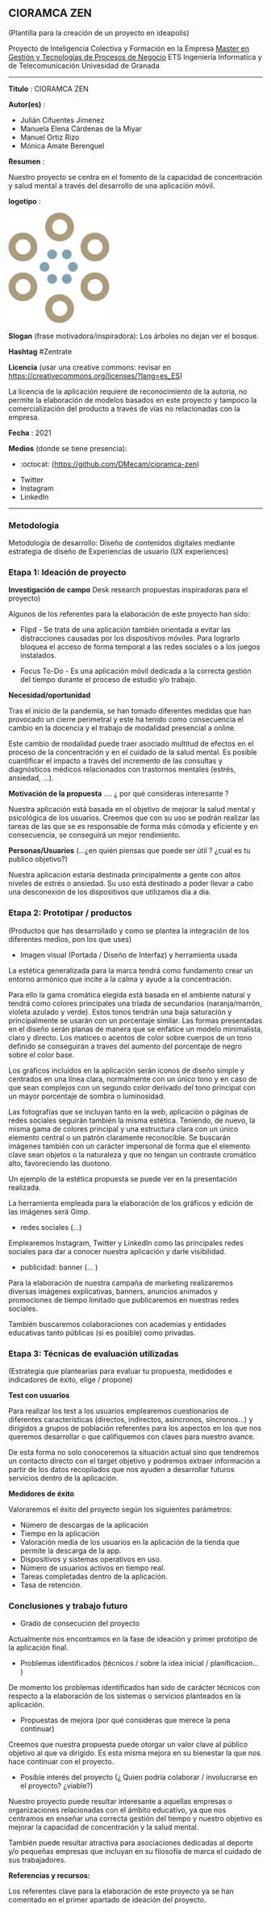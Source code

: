 ## CIORAMCA ZEN  

(Plantilla para la creación de un proyecto en ideapolis)

Proyecto de Inteligencia Colectiva y Formación en la Empresa 
[Master en Gestión y Tecnologías de Procesos de Negocio](https://masteres.ugr.es/mbagestiontic/)
ETS Ingeniería Informatica y de Telecomunicación Univesidad de Granada  

----

**Titulo** : CIORAMCA ZEN

**Autor(es)** :

- Julián Cifuentes Jimenez
- Manuela Elena Cárdenas de la Miyar
- Manuel Ortiz Rizo 
- Mónica Amate Berenguel

**Resumen** : 

Nuestro proyecto se centra en el fomento de la capacidad de concentración y salud mental a través del desarrollo de una aplicación móvil. 

**logotipo** : 

<img src="Logo_CioramcaZen.png" alt="Logotipo de CIORAMCA ZEN" width="200"/>

**Slogan** (frase motivadora/inspiradora): Los árboles no dejan ver el bosque.

**Hashtag**  #Zentrate

**Licencia**    (usar una creative commons: revisar en https://creativecommons.org/licenses/?lang=es_ES) 

La licencia de la aplicación requiere de reconocimiento de la autoría, no permite la elaboración de modelos basados en este proyecto y tampoco la comercialización del producto a través de vías no relacionadas con la empresa.

**Fecha** : 2021

**Medios** (donde se tiene presencia): 

*  :octocat: (https://github.com/DMecam/cioramca-zen) 
- Twitter
- Instagram
- LinkedIn

--- 


### Metodología

Metodología de desarrollo: Diseño de contenidos digitales mediante estrategia de diseño de Experiencias de usuario (UX experiences) 

### Etapa 1: Ideación de proyecto 

**Investigación de campo**   Desk research propuestas inspiradoras para el proyecto) 

Algunos de los referentes para la elaboración de este proyecto han sido:

- Flipd - Se trata de una aplicación también orientada a evitar las distracciones causadas por los dispositivos móviles. Para lograrlo bloquea el acceso de forma temporal a las redes sociales o a los juegos instalados.

- Focus To-Do - Es una aplicación móvil dedicada a la correcta gestión del tiempo durante el proceso de estudio y/o trabajo.

**Necesidad/oportunidad** 

Tras el inicio de la pandemia, se han tomado diferentes medidas que han provocado un cierre perimetral y este ha tenido como consecuencia el cambio en la docencia y el trabajo de modalidad presencial a online.  

Este cambio de modalidad puede traer asociado multitud de efectos en el proceso de la concentración y en el cuidado de la salud mental. Es posible cuantificar el impacto a través del incremento de las consultas y diagnósticos médicos relacionados con trastornos mentales (estrés, ansiedad, ...).

**Motivación de la propuesta** .... ¿ por qué consideras interesante ? 

Nuestra aplicación está basada en el objetivo de mejorar la salud mental y psicológica de los usuarios. Creemos que con su uso se podrán realizar las tareas de las que se es responsable de forma más cómoda y eficiente y en consecuencia, se conseguirá un mejor rendimiento.

**Personas/Usuarios**  (...¿en quién piensas que puede ser útil ? ¿cual es tu publico objetivo?) 

Nuestra aplicación estaría destinada principalmente a gente con altos niveles de estrés o ansiedad. Su uso está destinado a poder llevar a cabo una desconexión de los dispositivos que utilizamos dia a dia.


### Etapa 2: Prototipar / productos 

(Productos que has desarrollado y como se plantea la integración de los diferentes medios, pon los que uses) 

* Imagen visual (Portada / Diseño de Interfaz) y herramienta usada 

La estética generalizada para la marca tendrá como fundamento crear un entorno armónico que incite a la calma y ayude a la concentración.

Para ello la gama cromática elegida está basada en el ambiente natural y tendrá como colores principales una tríada de secundarios (naranja/marrón, violeta azulado y verde). Estos tonos tendrán una baja saturación y principalmente se usarán con un porcentaje similar. Las formas presentadas en el diseño serán planas de manera que se enfatice un modelo minimalista, claro y directo. Los matices o acentos de color sobre cuerpos de un tono definido se conseguirán a traves del aumento del porcentaje de negro sobre el color base.

Los gráficos incluidos en la aplicación serán iconos de diseño simple y centrados en una línea clara, normalmente con un único tono y en caso de que sean complejos con un segundo color derivado del tono principal con un mayor porcentaje de sombra o luminosidad.

Las fotografías que se incluyan tanto en la web, aplicación o páginas de redes sociales seguirán también la misma estética. Teniendo, de nuevo, la misma gama de colores principal y una estructura clara con un único elemento central o un patrón claramente reconocible. Se buscarán imágenes también con un carácter impersonal de forma que el elemento clave sean objetos o la naturaleza y que no tengan un contraste cromático alto, favoreciendo las duotono. 

Un ejemplo de la estética propuesta se puede ver en la presentación realizada.

La herramienta empleada para la elaboración de los gráficos y edición de las imágenes será Gimp.

* redes sociales (...) 

Emplearemos Instagram, Twitter y LinkedIn como las principales redes sociales para dar a conocer nuestra aplicación y darle visibilidad.

* publicidad: banner (... ) 

Para la elaboración de nuestra campaña de marketing realizaremos diversas imágenes explicativas, banners, anuncios animados y promociones de tiempo limitado que publicaremos en nuestras redes sociales.

También buscaremos colaboraciones con academias y entidades educativas tanto públicas (si es posible) como privadas.


### Etapa 3: Técnicas de evaluación utilizadas

(Estrategia que plantearías para evaluar tu propuesta, medidodes e indicadores de éxito, elige / propone) 

**Test con usuarios**

Para realizar los test a los usuarios emplearemos cuestionarios de diferentes características (directos, indirectos, asíncronos, síncronos...) y dirigidos a grupos de población referentes para los aspectos en los que nos queremos desarrollar o que califiquemos con claves para nuestro avance.

De esta forma no solo conoceremos la situación actual sino que tendremos un contacto directo con el target objetivo y podremos extraer información a partir de los datos recopilados que nos ayuden a desarrollar futuros servicios dentro de la aplicación.

**Medidores de éxito**

Valoraremos el éxito del proyecto según los siguientes parámetros:

- Número de descargas de la aplicación
- Tiempo en la aplicación
- Valoración media de los usuarios en la aplicación de la tienda que permite la descarga de la app.
- Dispositivos y sistemas operativos en uso.
- Número de usuarios activos en tiempo real.
- Tareas completadas dentro de la aplicación.
- Tasa de retención.


### Conclusiones y trabajo futuro


* Grado de consecución del proyecto 

Actualmente nos encontramos en la fase de ideación y primer prototipo de la aplicación final.

* Problemas identificados  (técnicos / sobre la idea inicial / planificacion… ) 

De momento los problemas identificados han sido de carácter técnicos con respecto a la elaboración de los sistemas o servicios planteados en la aplicación.

* Propuestas de mejora (por qué consideras que merece la pena continuar)

Creemos que nuestra propuesta puede otorgar un valor clave al público objetivo al que va dirigido. Es esta misma mejora en su bienestar la que nos hace continuar con el proyecto.

* Posible interés del proyecto (¿ Quien podría  colaborar / involucrarse en el proyecto? ¿viable?)

Nuestro proyecto puede resultar interesante a aquellas empresas o organizaciones relacionadas con el ámbito educativo, ya que nos centramos en enseñar una correcta gestión del tiempo y nuestro objetivo es mejorar la capacidad de concentración y la salud mental.

También puede resultar atractiva para asociaciones dedicadas al deporte y/o pequeñas empresas que incluyan en su filosofía de marca el cuidado de sus trabajadores.


**Referencias y recursos:** 

Los referentes clave para la elaboración de este proyecto ya se han comentado en el primer apartado de ideación del proyecto.
